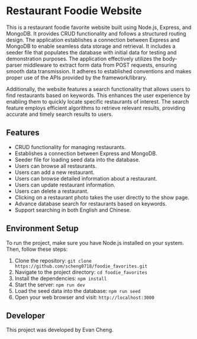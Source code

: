 # Restaurant Foodie Website

This is a restaurant foodie favorite website built using Node.js, Express, and MongoDB. It provides CRUD functionality and follows a structured routing design. The application establishes a connection between Express and MongoDB to enable seamless data storage and retrieval. It includes a seeder file that populates the database with initial data for testing and demonstration purposes. The application effectively utilizes the body-parser middleware to extract form data from POST requests, ensuring smooth data transmission. It adheres to established conventions and makes proper use of the APIs provided by the framework/library.

Additionally, the website features a search functionality that allows users to find restaurants based on keywords. This enhances the user experience by enabling them to quickly locate specific restaurants of interest. The search feature employs efficient algorithms to retrieve relevant results, providing accurate and timely search results to users.

## Features

- CRUD functionality for managing restaurants.
- Establishes a connection between Express and MongoDB.
- Seeder file for loading seed data into the database.
- Users can browse all restaurants.
- Users can add a new restaurant.
- Users can browse detailed information about a restaurant.
- Users can update restaurant information.
- Users can delete a restaurant.
- Clicking on a restaurant photo takes the user directly to the show page.
- Advance database search for restaurants based on keywords.
- Support searching in both English and Chinese.

## Environment Setup

To run the project, make sure you have Node.js installed on your system. Then, follow these steps:

1. Clone the repository: `git clone https://github.com/scheng0718/foodie_favorites.git`
2. Navigate to the project directory: `cd foodie_favorites`
3. Install the dependencies: `npm install`
4. Start the server: `npm run dev`
5. Load the seed data into the database: `npm run seed`
6. Open your web browser and visit: `http://localhost:3000`

## Developer

This project was developed by Evan Cheng.

